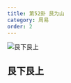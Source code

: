 ```yaml
---
title: 第52卦 艮为山
category: 周易
order: 2
---
```


![艮下艮上](https://upload.wikimedia.org/wikipedia/commons/3/38/Yijing-52.png)

## 艮下艮上